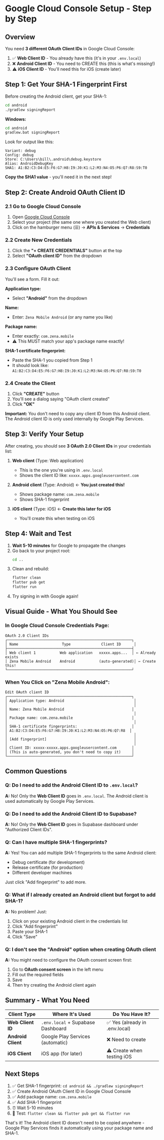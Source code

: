 # Google Cloud Console Setup - Step by Step

## Overview

You need **3 different OAuth Client IDs** in Google Cloud Console:
1. ✅ **Web Client ID** - You already have this (it's in your `.env.local`)
2. ❌ **Android Client ID** - You need to CREATE this (this is what's missing!)
3. ⚠️ **iOS Client ID** - You'll need this for iOS (create later)

## Step 1: Get Your SHA-1 Fingerprint First

Before creating the Android client, get your SHA-1:

```bash
cd android
./gradlew signingReport
```

**Windows:**
```bash
cd android
gradlew.bat signingReport
```

Look for output like this:
```
Variant: debug
Config: debug
Store: C:\Users\bill\.android\debug.keystore
Alias: AndroidDebugKey
SHA1: A1:B2:C3:D4:E5:F6:G7:H8:I9:J0:K1:L2:M3:N4:O5:P6:Q7:R8:S9:T0
```

**Copy the SHA1 value** - you'll need it in the next step!

## Step 2: Create Android OAuth Client ID

### 2.1 Go to Google Cloud Console

1. Open [Google Cloud Console](https://console.cloud.google.com/)
2. Select your project (the same one where you created the Web client)
3. Click on the hamburger menu (☰) → **APIs & Services** → **Credentials**

### 2.2 Create New Credentials

1. Click the **"+ CREATE CREDENTIALS"** button at the top
2. Select **"OAuth client ID"** from the dropdown

### 2.3 Configure OAuth Client

You'll see a form. Fill it out:

**Application type:**
- Select **"Android"** from the dropdown

**Name:**
- Enter: `Zena Mobile Android` (or any name you like)

**Package name:**
- Enter exactly: `com.zena.mobile`
- ⚠️ This MUST match your app's package name exactly!

**SHA-1 certificate fingerprint:**
- Paste the SHA-1 you copied from Step 1
- It should look like: `A1:B2:C3:D4:E5:F6:G7:H8:I9:J0:K1:L2:M3:N4:O5:P6:Q7:R8:S9:T0`

### 2.4 Create the Client

1. Click **"CREATE"** button
2. You'll see a dialog saying "OAuth client created"
3. Click **"OK"**

**Important:** You don't need to copy any client ID from this Android client. The Android client ID is only used internally by Google Play Services.

## Step 3: Verify Your Setup

After creating, you should see **3 OAuth 2.0 Client IDs** in your credentials list:

1. **Web client** (Type: Web application)
   - This is the one you're using in `.env.local`
   - Shows the client ID like: `xxxxx.apps.googleusercontent.com`

2. **Android client** (Type: Android) ← **You just created this!**
   - Shows package name: `com.zena.mobile`
   - Shows SHA-1 fingerprint

3. **iOS client** (Type: iOS) ← **Create this later for iOS**
   - You'll create this when testing on iOS

## Step 4: Wait and Test

1. **Wait 5-10 minutes** for Google to propagate the changes
2. Go back to your project root:
   ```bash
   cd ..
   ```
3. Clean and rebuild:
   ```bash
   flutter clean
   flutter pub get
   flutter run
   ```
4. Try signing in with Google again!

## Visual Guide - What You Should See

### In Google Cloud Console Credentials Page:

```
OAuth 2.0 Client IDs
┌─────────────────────────────────────────────────────────┐
│ Name                    Type              Client ID      │
├─────────────────────────────────────────────────────────┤
│ Web client 1           Web application   xxxxx.apps...  │ ← Already exists
│ Zena Mobile Android    Android           (auto-generated)│ ← Create this!
└─────────────────────────────────────────────────────────┘
```

### When You Click on "Zena Mobile Android":

```
Edit OAuth client ID
┌─────────────────────────────────────────────────────────┐
│ Application type: Android                                │
│                                                          │
│ Name: Zena Mobile Android                               │
│                                                          │
│ Package name: com.zena.mobile                           │
│                                                          │
│ SHA-1 certificate fingerprints:                         │
│ A1:B2:C3:D4:E5:F6:G7:H8:I9:J0:K1:L2:M3:N4:O5:P6:Q7:R8  │
│                                                          │
│ [Add fingerprint]                                        │
│                                                          │
│ Client ID: xxxxx-xxxxx.apps.googleusercontent.com       │
│ (This is auto-generated, you don't need to copy it)     │
└─────────────────────────────────────────────────────────┘
```

## Common Questions

### Q: Do I need to add the Android Client ID to `.env.local`?
**A:** No! Only the **Web Client ID** goes in `.env.local`. The Android client is used automatically by Google Play Services.

### Q: Do I need to add the Android Client ID to Supabase?
**A:** No! Only the **Web Client ID** goes in Supabase dashboard under "Authorized Client IDs".

### Q: Can I have multiple SHA-1 fingerprints?
**A:** Yes! You can add multiple SHA-1 fingerprints to the same Android client:
- Debug certificate (for development)
- Release certificate (for production)
- Different developer machines

Just click "Add fingerprint" to add more.

### Q: What if I already created an Android client but forgot to add SHA-1?
**A:** No problem! Just:
1. Click on your existing Android client in the credentials list
2. Click "Add fingerprint"
3. Paste your SHA-1
4. Click "Save"

### Q: I don't see the "Android" option when creating OAuth client
**A:** You might need to configure the OAuth consent screen first:
1. Go to **OAuth consent screen** in the left menu
2. Fill out the required fields
3. Save
4. Then try creating the Android client again

## Summary - What You Need

| Client Type | Where It's Used | Do You Have It? |
|-------------|-----------------|-----------------|
| **Web Client ID** | `.env.local` + Supabase Dashboard | ✅ Yes (already in .env.local) |
| **Android Client** | Google Play Services (automatic) | ❌ Need to create |
| **iOS Client** | iOS app (for later) | ⚠️ Create when testing iOS |

## Next Steps

1. ✅ Get SHA-1 fingerprint: `cd android && ./gradlew signingReport`
2. ✅ Create Android OAuth Client ID in Google Cloud Console
3. ✅ Add package name: `com.zena.mobile`
4. ✅ Add SHA-1 fingerprint
5. ⏰ Wait 5-10 minutes
6. 🧪 Test: `flutter clean && flutter pub get && flutter run`

That's it! The Android client ID doesn't need to be copied anywhere - Google Play Services finds it automatically using your package name and SHA-1.

